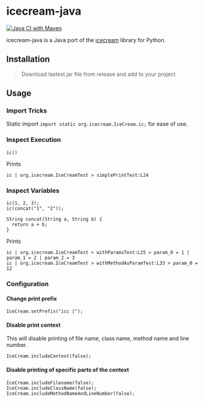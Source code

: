 # icecream-java

[![Java CI with Maven](https://github.com/Akshay-Thakare/icecream-java/actions/workflows/maven.yml/badge.svg)](https://github.com/Akshay-Thakare/icecream-java/actions/workflows/maven.yml)

icecream-java is a Java port of the [icecream](https://github.com/gruns/icecream) library for Python.

## Installation
> Download lastest jar file from release and add to your project

## Usage

### Import Tricks

Static import `import static org.icecream.IceCream.ic;` for ease of use.

### Inspect Execution

```
ic()
```

Prints
```
ic | org.icecream.IceCreamTest > simplePrintTest:L24
```


### Inspect Variables

```
ic(1, 2, 3);
ic(concat("1", "2"));

String concat(String a, String b) {
  return a + b;
}
```

Prints
```
ic | org.icecream.IceCreamTest > withParamsTest:L25 > param_0 = 1 | param_1 = 2 | param_2 = 3
ic | org.icecream.IceCreamTest > withMethodAsParamTest:L33 > param_0 = 12
```

### Configuration

#### Change print prefix

```
IceCream.setPrefix("icc |");
```

#### Disable print context

This will disable printing of file name, class name, method name and line number.
```
IceCream.includeContext(false);
```

#### Disable printing of specific parts of the context

```
IceCream.includeFilename(false);
IceCream.includeClassName(false);
IceCream.includeMethodNameAndLineNumber(false);
```
